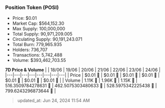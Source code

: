 
  ### Position Token (POSI)
  - Price: $0.01
  - Market Cap: $564,152.30
  - Max Supply: 100,000,000
  - Total Supply: 90,971,209.005
  - Circulating Supply: 90,191,243.071
  - Total Burn: 779,965.935
  - Holders: 736,707
  - Transactions: 5,742,488
  - Volume: $393,462,703.55

  **7D Price & Volume**
  | | 18&#x2F;06 | 19&#x2F;06 | 20&#x2F;06 | 21&#x2F;06 | 22&#x2F;06 | 23&#x2F;06 | 24&#x2F;06 |
  |---|---|---|---|---|---|---|---|
  | Price | $0.01 🔻 | $0.01 🔻 | $0.01 🔻 | $0.01 🔻 | $0.01 🔻 | $0.01 🚀 | $0.01 🔻 |
  | Volume | 1.11K 🚀 | 1.96K 🚀 | 1.15K 🔻 | 516.3509784278631 🔻 | 462.5075303480633 🔻 | 528.5975342225438 🚀 | 799.6243296873644 🚀 |

  > updated_at: Jun 24, 2024 11:54 AM
